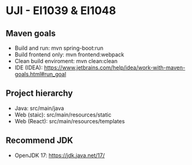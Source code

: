 # UJI - EI1039 & EI1048
## Maven goals
- Build and run: mvn spring-boot:run
- Build frontend only: mvn frontend:webpack
- Clean build enviroment: mvn clean:clean
- IDE (IDEA): https://www.jetbrains.com/help/idea/work-with-maven-goals.html#run_goal
## Project hierarchy
- Java: src/main/java
- Web (staic): src/main/resources/static
- Web (React): src/main/resources/templates
## Recommend JDK
- OpenJDK 17: https://jdk.java.net/17/